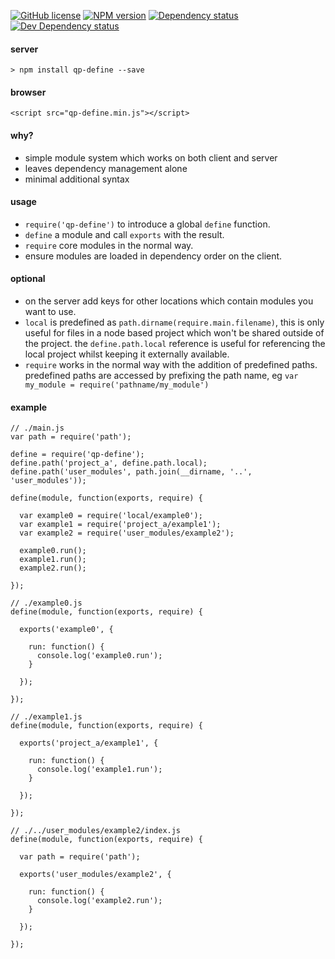 [![GitHub license][github-licence-image]][licence-url]
[![NPM version][npm-image]][npm-url]
[![Dependency status][david-dm-image]][david-dm-url]
[![Dev Dependency status][david-dm-dev-image]][david-dm-dev-url]

#### server

`> npm install qp-define --save`

#### browser

`<script src="qp-define.min.js"></script>`

#### why?

- simple module system which works on both client and server
- leaves dependency management alone
- minimal additional syntax

#### usage

- `require('qp-define')` to introduce a global `define` function.
- `define` a module and call `exports` with the result.
- `require` core modules in the normal way.
- ensure modules are loaded in dependency order on the client.

#### optional

- on the server add keys for other locations which contain modules you want to use.
- `local` is predefined as `path.dirname(require.main.filename)`, this is only useful for files in a node based project which
won't be shared outside of the project. the `define.path.local` reference is useful for referencing the local project whilst
keeping it externally available.
- `require` works in the normal way with the addition of predefined paths. predefined paths are accessed by prefixing the path name, eg `var my_module = require('pathname/my_module')`

#### example

````
// ./main.js
var path = require('path');

define = require('qp-define');
define.path('project_a', define.path.local);
define.path('user_modules', path.join(__dirname, '..', 'user_modules'));

define(module, function(exports, require) {

  var example0 = require('local/example0');
  var example1 = require('project_a/example1');
  var example2 = require('user_modules/example2');

  example0.run();
  example1.run();
  example2.run();

});

````
````
// ./example0.js
define(module, function(exports, require) {

  exports('example0', {

    run: function() {
      console.log('example0.run');
    }

  });

});
````
````
// ./example1.js
define(module, function(exports, require) {

  exports('project_a/example1', {

    run: function() {
      console.log('example1.run');
    }

  });

});
````
````
// ./../user_modules/example2/index.js
define(module, function(exports, require) {

  var path = require('path');

  exports('user_modules/example2', {

    run: function() {
      console.log('example2.run');
    }

  });

});
````
[github-licence-image]: https://img.shields.io/github/license/mashape/apistatus.svg?style=flat-square
[licence-url]: https://github.com/cjr--/qp-define/blob/master/LICENSE
[npm-url]: https://npmjs.org/package/qp-define
[npm-image]: http://img.shields.io/npm/v/qp-define.svg?style=flat-square
[david-dm-url]:https://david-dm.org/cjr--/qp-define
[david-dm-image]:https://david-dm.org/cjr--/qp-define.svg?style=flat-square
[david-dm-dev-url]:https://david-dm.org/cjr--/qp-define#info=devDependencies
[david-dm-dev-image]:https://david-dm.org/cjr--/qp-define/dev-status.svg?style=flat-square
